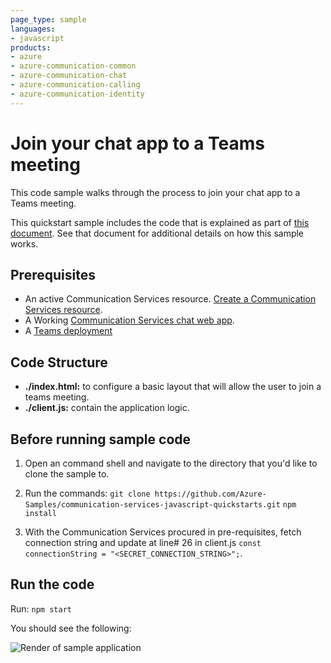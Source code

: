 ```yaml
---
page_type: sample
languages:
- javascript
products:
- azure
- azure-communication-common
- azure-communication-chat
- azure-communication-calling
- azure-communication-identity
---
```


# Join your chat app to a Teams meeting

This code sample walks through the process to join your chat app to a Teams meeting.

This quickstart sample includes the code that is explained as part of [this document](https://docs.microsoft.com/azure/communication-services/quickstarts/chat/meeting-interop). See that document for additional details on how this sample works.

## Prerequisites

- An active Communication Services resource. [Create a Communication Services resource](https://docs.microsoft.com/azure/communication-services/quickstarts/create-communication-resource).
- A Working [Communication Services chat web app](https://docs.microsoft.com/azure/communication-services/quickstarts/chat/get-started?pivots=programming-language-javascript).
- A [Teams deployment](https://docs.microsoft.com/deployoffice/teams-install)

## Code Structure

- **./index.html:** to configure a basic layout that will allow the user to join a teams meeting.
- **./client.js:** contain the application logic.

## Before running sample code

1. Open an command shell and navigate to the directory that you'd like to clone the sample to.
1. Run the commands:
    `git clone https://github.com/Azure-Samples/communication-services-javascript-quickstarts.git`
    `npm install`

1. With the Communication Services procured in pre-requisites, fetch connection string and update at line# 26 in client.js
   ```const connectionString = "<SECRET_CONNECTION_STRING>";```.

## Run the code

Run:
`npm start`

You should see the following:

![Render of sample application](../../media/acs-join-teams-meeting-chat-quickstart.png)
